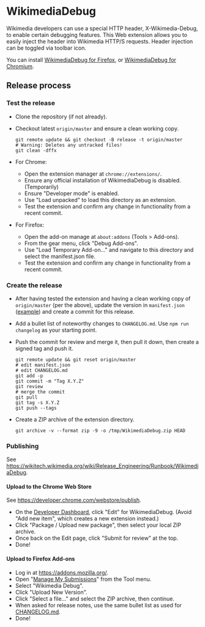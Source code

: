# WikimediaDebug

Wikimedia developers can use a special HTTP header, X-Wikimedia-Debug, to
enable certain debugging features. This Web extension allows you to easily
inject the header into Wikimedia HTTP/S requests. Header injection can be
toggled via toolbar icon.

You can install [WikimediaDebug for Firefox](https://addons.mozilla.org/en-US/firefox/addon/wikimedia-debug-header/), or
[WikimediaDebug for Chromium](https://chrome.google.com/webstore/detail/wikimediadebug/binmakecefompkjggiklgjenddjoifbb).

## Release process

### Test the release

* Clone the repository (if not already).
* Checkout latest `origin/master` and ensure a clean working copy.

  ```
  git remote update && git checkout -B release -t origin/master
  # Warning: Deletes any untracked files!
  git clean -dffx
  ```
* For Chrome:
  - Open the extension manager at `chrome://extensions/`.
  - Ensure any official installation of WikimediaDebug is disabled. (Temporarily)
  - Ensure "Developer mode" is enabled.
  - Use "Load unpacked" to load this directory as an extension.
  - Test the extension and confirm any change in functionality from a recent commit.
* For Firefox:
  - Open the add-on manage at `about:addons` (Tools > Add-ons).
  - From the gear menu, click "Debug Add-ons".
  - Use "Load Temporary Add-on..." and navigate to this directory and select the manifest.json file.
  - Test the extension and confirm any change in functionality from a recent commit.

### Create the release

* After having tested the extension and having a clean working copy
  of `origin/master` (per the above), update the version in `manifest.json` ([example](https://gerrit.wikimedia.org/g/performance/WikimediaDebug/+/a2c6cb5b3c89258224bfa906291104e7c5bf77a8))
  and create a commit for this release.
* Add a bullet list of noteworthy changes to `CHANGELOG.md`.
  Use `npm run changelog` as your starting point.
* Push the commit for review and merge it, then pull it down, then create a signed tag and push it.

  ```
  git remote update && git reset origin/master
  # edit manifest.json
  # edit CHANGELOG.md
  git add -p
  git commit -m "Tag X.Y.Z"
  git review
  # merge the commit
  git pull
  git tag -s X.Y.Z
  git push --tags
  ```
* Create a ZIP archive of the extension directory.

  ```
  git archive -v --format zip -9 -o /tmp/WikimediaDebug.zip HEAD
  ```
### Publishing

See <https://wikitech.wikimedia.org/wiki/Release_Engineering/Runbook/WikimediaDebug>.

#### Upload to the Chrome Web Store

See <https://developer.chrome.com/webstore/publish>.

* On the [Developer Dashboard](https://chrome.google.com/webstore/developer/dashboard), click "Edit" for WikimediaDebug. (Avoid "Add new item", which creates a new extension instead.)
* Click "Package / Upload new package", then select your local ZIP archive.
* Once back on the Edit page, click "Submit for review" at the top.
* Done!

#### Upload to Firefox Add-ons

* Log in at <https://addons.mozilla.org/>.
* Open "[Manage My Submissions](https://addons.mozilla.org/en-US/developers/addons)" from the Tool menu.
* Select "Wikimedia Debug".
* Click "Upload New Version".
* Click "Select a file..." and select the ZIP archive, then continue.
* When asked for release notes, use the same bullet list as used for [CHANGELOG.md](./CHANGELOG.md).
* Done!
